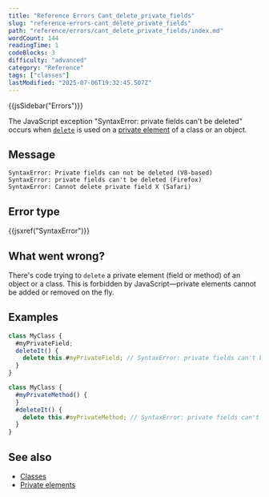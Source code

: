 ```yaml
---
title: "Reference Errors Cant_delete_private_fields"
slug: "reference-errors-cant_delete_private_fields"
path: "reference/errors/cant_delete_private_fields/index.md"
wordCount: 144
readingTime: 1
codeBlocks: 3
difficulty: "advanced"
category: "Reference"
tags: ["classes"]
lastModified: "2025-07-06T19:32:45.507Z"
---
```



{{jsSidebar("Errors")}}

The JavaScript exception "SyntaxError: private fields can't be deleted" occurs when [`delete`](/en-US/docs/Web/JavaScript/Reference/Operators/delete) is used on a [private element](/en-US/docs/Web/JavaScript/Reference/Classes/Private_elements) of a class or an object.

## Message

```plain
SyntaxError: Private fields can not be deleted (V8-based)
SyntaxError: private fields can't be deleted (Firefox)
SyntaxError: Cannot delete private field X (Safari)
```

## Error type

{{jsxref("SyntaxError")}}

## What went wrong?

There's code trying to `delete` a private element (field or method) of an object or a class. This is forbidden by JavaScript—private elements cannot be added or removed on the fly.

## Examples

```js example-bad
class MyClass {
  #myPrivateField;
  deleteIt() {
    delete this.#myPrivateField; // SyntaxError: private fields can't be deleted
  }
}
```

```js example-bad
class MyClass {
  #myPrivateMethod() {
  }
  #deleteIt() {
    delete this.#myPrivateMethod; // SyntaxError: private fields can't be deleted
  }
}
```

## See also

- [Classes](/en-US/docs/Web/JavaScript/Reference/Classes)
- [Private elements](/en-US/docs/Web/JavaScript/Reference/Classes/Private_elements)
